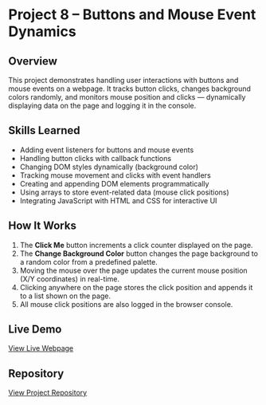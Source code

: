 # Project 8 – Buttons and Mouse Event Dynamics

## Overview
This project demonstrates handling user interactions with buttons and mouse events on a webpage. It tracks button clicks, changes background colors randomly, and monitors mouse position and clicks — dynamically displaying data on the page and logging it in the console.

## Skills Learned
- Adding event listeners for buttons and mouse events
- Handling button clicks with callback functions
- Changing DOM styles dynamically (background color)
- Tracking mouse movement and clicks with event handlers
- Creating and appending DOM elements programmatically
- Using arrays to store event-related data (mouse click positions)
- Integrating JavaScript with HTML and CSS for interactive UI

## How It Works
1. The **Click Me** button increments a click counter displayed on the page.
2. The **Change Background Color** button changes the page background to a random color from a predefined palette.
3. Moving the mouse over the page updates the current mouse position (X/Y coordinates) in real-time.
4. Clicking anywhere on the page stores the click position and appends it to a list shown on the page.
5. All mouse click positions are also logged in the browser console.

## Live Demo
[View Live Webpage](https://uo-cit-drewlesh.github.io/CIS-111-Project8/)

## Repository
[View Project Repository](https://github.com/yourusername/CIS-111-Project8)
